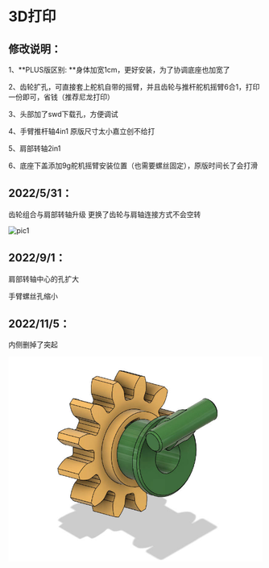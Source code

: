 # 3D打印

## 修改说明：

1、**PLUS版区别: **身体加宽1cm，更好安装，为了协调底座也加宽了

2、齿轮扩孔，可直接套上舵机自带的摇臂，并且齿轮与推杆舵机摇臂6合1，打印一份即可，省钱（推荐尼龙打印）

3、头部加了swd下载孔，方便调试

4、手臂推杆轴4in1 原版尺寸太小嘉立创不给打

5、肩部转轴2in1

6、底座下盖添加9g舵机摇臂安装位置（也需要螺丝固定），原版时间长了会打滑

## 2022/5/31：

齿轮组合与肩部转轴升级   更换了齿轮与肩轴连接方式不会空转

![pic1](https://user-images.githubusercontent.com/52451470/171098586-6cdf1477-cd68-45e8-a810-5d4c16544784.png)

## 2022/9/1：

肩部转轴中心的孔扩大

手臂螺丝孔缩小

## 2022/11/5：

内侧删掉了突起

![](../Images/5.jpg)
